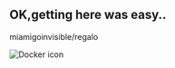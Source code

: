 ## OK,getting here was easy..


miamigoinvisible/regalo

![Docker icon](http://blog.sylvaincau.com/content/images/2016/02/docker-1080-1.png)
